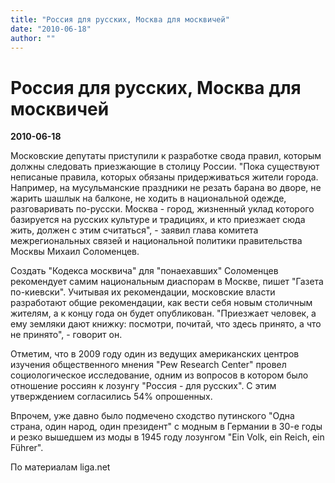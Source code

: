 ```yaml
---
title: "Россия для русских, Москва для москвичей"
date: "2010-06-18"
author: ""
---
```


# Россия для русских, Москва для москвичей

**2010-06-18** 

Московские депутаты приступили к разработке свода правил, которым должны следовать приезжающие в столицу России. "Пока существуют неписаные правила, которых обязаны придерживаться жители города. Например, на мусульманские праздники не резать барана во дворе, не жарить шашлык на балконе, не ходить в национальной одежде, разговаривать по-русски. Москва - город, жизненный уклад которого базируется на русских культуре и традициях, и кто приезжает сюда жить, должен с этим считаться", - заявил глава комитета межрегиональных связей и национальной политики правительства Москвы Михаил Соломенцев.

Создать "Кодекса москвича" для "понаехавших" Соломенцев рекомендует самим национальным диаспорам в Москве, пишет "Газета по-киевски". Учитывая их рекомендации, московские власти разработают общие рекомендации, как вести себя новым столичным жителям, а к концу года он будет опубликован. "Приезжает человек, а ему земляки дают книжку: посмотри, почитай, что здесь принято, а что не принято", - говорит он.

Отметим, что в 2009 году один из ведущих американских центров изучения общественного мнения "Pew Research Center" провел социологическое исследование, одним из вопросов в котором было отношение россиян к лозунгу "Россия - для русских". С этим утверждением согласились 54% опрошенных.

Впрочем, уже давно было подмечено сходство путинского "Одна страна, один народ, один президент" с модным в Германии в 30-е годы и резко вышедшем из моды в 1945 году лозунгом "Ein Volk, ein Reich, ein Führer".

По материалам liga.net